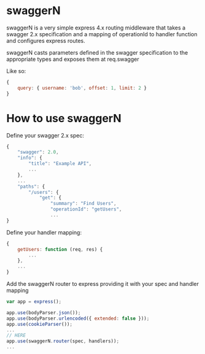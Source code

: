 swaggerN
========

swaggerN is a very simple express 4.x routing middleware that takes a swagger 2.x specification and a mapping of operationId to handler function and configures express routes.

swaggerN casts parameters defined in the swagger specification to the appropriate types and exposes them at req.swagger

Like so:

```JavaScript
{
    query: { username: 'bob', offset: 1, limit: 2 }
}
```

# How to use swaggerN

Define your swagger 2.x spec:

```JavaScript
{
    "swagger": 2.0,
    "info": {
        "title": "Example API",
        ...
    },
    ...
    "paths": {
        "/users": {
            "get": {
				"summary": "Find Users",
				"operationId": "getUsers",
				...
}
```

Define your handler mapping:

```JavaScript
{
	getUsers: function (req, res) {
		...
	},
	...
}
```

Add the swaggerN router to express providing it with your spec and handler mapping

```JavaScript
var app = express();

app.use(bodyParser.json());
app.use(bodyParser.urlencoded({ extended: false }));
app.use(cookieParser());
...
// HERE
app.use(swaggerN.router(spec, handlers));
...
```